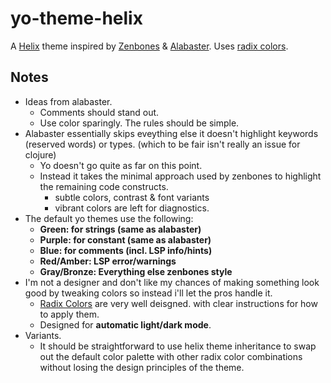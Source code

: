 # yo-theme-helix

A [Helix][helix] theme inspired by [Zenbones][zenbones] & [Alabaster][alabaster]. Uses [radix colors][radix].

## Notes

- Ideas from alabaster.
  - Comments should stand out.
  - Use color sparingly. The rules should be simple.
- Alabaster essentially skips eveything else it doesn't highlight keywords (reserved words) or types. 
  (which to be fair isn't really an issue for clojure)
  - Yo doesn't go quite as far on this point. 
  - Instead it takes the minimal approach used by zenbones to highlight the remaining code constructs.
    - subtle colors, contrast & font variants
    - vibrant colors are left for diagnostics.
- The default yo themes use the following:
  - **Green: for strings (same as alabaster)**
  - **Purple: for constant (same as alabaster)**
  - **Blue: for comments (incl. LSP info/hints)**
  - **Red/Amber: LSP error/warnings**
  - **Gray/Bronze: Everything else zenbones style**
- I'm not a designer and don't like my chances of making something look good by tweaking colors so instead
i'll let the pros handle it.
  - [Radix Colors][radix] are very well deisgned. with clear instructions for how to apply them.
  - Designed for **automatic light/dark mode**.
- Variants. 
  - It should be straightforward to use helix theme inheritance to swap out the default color palette
with other radix color combinations without losing the design principles of the theme.


[helix]: https://helix-editor.com/
[zenbones]: https://github.com/mcchrish/zenbones.nvim
[alabaster]: https://github.com/tonsky/vscode-theme-alabaster
[radix]: https://www.radix-ui.com/colors
